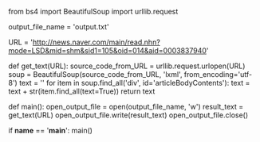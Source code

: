 from bs4 import BeautifulSoup
import urllib.request


output_file_name = 'output.txt'

URL = 'http://news.naver.com/main/read.nhn?mode=LSD&mid=shm&sid1=105&oid=014&aid=0003837940'


def get_text(URL):
    source_code_from_URL = urllib.request.urlopen(URL)
    soup = BeautifulSoup(source_code_from_URL, 'lxml', from_encoding='utf-8')
    text = ''
    for item in soup.find_all('div', id='articleBodyContents'):
        text = text + str(item.find_all(text=True))
    return text


def main():
    open_output_file = open(output_file_name, 'w')
    result_text = get_text(URL)
    open_output_file.write(result_text)
    open_output_file.close()

if __name__ == '__main__':
    main()
